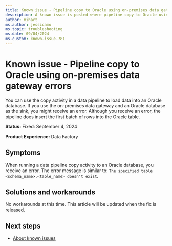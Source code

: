 ```yaml
---
title: Known issue - Pipeline copy to Oracle using on-premises data gateway errors
description: A known issue is posted where pipeline copy to Oracle using on-premises data gateway errors.
author: mihart
ms.author: jessicamo
ms.topic: troubleshooting  
ms.date: 09/04/2024
ms.custom: known-issue-781
---
```


# Known issue - Pipeline copy to Oracle using on-premises data gateway errors

You can use the copy activity in a data pipeline to load data into an Oracle database. If you use the on-premises data gateway and an Oracle database as the sink, you might receive an error. Although you receive an error, the pipeline does insert the first batch of rows into the Oracle table.

**Status:** Fixed: September 4, 2024

**Product Experience:** Data Factory

## Symptoms

When running a data pipeline copy activity to an Oracle database, you receive an error. The error message is similar to: `The specified table <schema_name>.<table_name> doesn't exist`.

## Solutions and workarounds

No workarounds at this time. This article will be updated when the fix is released.

## Next steps

- [About known issues](https://support.fabric.microsoft.com/known-issues)
